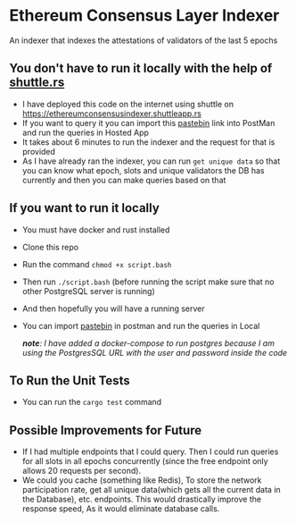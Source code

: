 # Ethereum Consensus Layer Indexer

An indexer that indexes the attestations of validators of the last 5 epochs

## You don't have to run it locally with the help of [shuttle.rs](https://www.shuttle.rs/)

* I have deployed this code on the internet using shuttle on <https://ethereumconsensusindexer.shuttleapp.rs>
* If you want to query it you can import this [pastebin](https://pastebin.com/b5p6EjrD) link into PostMan and run the queries in Hosted App
* It takes about 6 minutes to run the indexer and the request for that is provided
* As I have already ran the indexer, you can run `get unique data` so that you can know what epoch, slots and unique validators the DB has currently and then you can make queries based on that

## If you want to run it locally

* You must have docker and rust installed
* Clone this repo
* Run the command `chmod +x script.bash`
* Then run `./script.bash` (before running the script make sure that no other PostgreSQL server is running)
* And then hopefully you will have a running server
* You can import [pastebin](https://pastebin.com/b5p6EjrD) in postman and run the queries in Local

  *__note__: I have added a docker-compose to run postgres because I am using the PostgresSQL URL with the user and password inside the code*

## To Run the Unit Tests

* You can run the `cargo test` command

## Possible Improvements for Future

* If I had multiple endpoints that I could query. Then I could run queries for all slots in all epochs concurrently (since the free endpoint only allows 20 requests per second).
* We could you cache (something like Redis), To store the network participation rate, get all unique data(which gets all the current data in the Database), etc. endpoints. This would drastically improve the response speed, As it would eliminate database calls.
